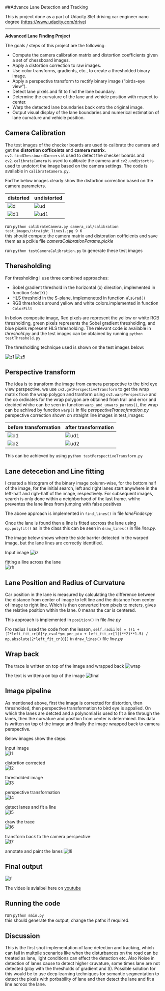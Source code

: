 ##Advance Lane Detection and Tracking

This is project done as a part of Udacity Slef driving car engineer nano degree (https://www.udacity.com/drive)

---

**Advanced Lane Finding Project**

The goals / steps of this project are the following:

* Compute the camera calibration matrix and distortion coefficients given a set of chessboard images.
* Apply a distortion correction to raw images.
* Use color transforms, gradients, etc., to create a thresholded binary image.
* Apply a perspective transform to rectify binary image ("birds-eye view").
* Detect lane pixels and fit to find the lane boundary.
* Determine the curvature of the lane and vehicle position with respect to center.
* Warp the detected lane boundaries back onto the original image.
* Output visual display of the lane boundaries and numerical estimation of lane curvature and vehicle position.

## Camera Calibration
The test images of the checker boards are used to calibrate the camera and get the **distortion cofficeints** and **camera matrix**. `cv2.findChessboardCorners` is used to detect the checker boards and `cv2.calibrateCamera` is used to calibrate the camera and `cv2.undistort` is used to undotort the image based on the camera settings.
The code is available in `calibrateCamera.py`.

ForThe below images clearly show the distortion correction based on the camera parameters.

distorted                                      |              undistorted                         
---------------------------------------------- | ----------------------------------------------
![d](./camera_cal/calibratedion2.jpg)          | ![ud](./output_images/calibrated/corrected2.png) 
![d1](./test_images/straight_lines2.jpg)       | ![ud1](./corrected_images/testCorrected2.png) 

run `python calibrateCamera.py camera_cal/calibration test_images/straight_lines1.jpg 9 6`         
this should compute the camera matrix and distoration cofficients and save them as a pcikle file
 *cameraCalibrationParams.pickle*
 
run `python testCameraCalibration.py` to generate these test images
 
## Theresholding  
 
For thresholding I use three combined approaches: 
* Sobel gradient threshold in the horizontal (x) direction, implemented in function `SobelX()`
* HLS threshold in the S-plane, implemeneted in function `HlsGrad()`
* RGB thresholds around yellow and white colors.implemented in  function `ColorFilt`

In below composite image, Red pixels are represent the yellow or white RGB thresholding, green pixels represents the Sobel gradient thresholding, and blue pixels represent HLS thresholding. 
The relevant code is available in *threshold.py* and the test images can be obtained by running `python testThreshold.py`

The thresholding technique used is shown on the test images below:

![z1](./output_images/threshold/image1.png)
![z5](./output_images/threshold/image5.png)

## Perspective transform

The idea is to transform the image from camera perspective to the bird eye view perspective. we use `cv2.getPerspectiveTransform` to get the wrap matrix from the wrap polygon and tranform using `cv2.warpPerspective` and the co ordinates for the wrap polygon are obtained from trail and error and decided whihc can be seen in function `warp_and_unwarp_params()`, the wrap can be achived by function `warp()` in file *perspectiveTransofmration.py*
perspective correction shown on straight line images in test_images:

before transformation                             |              after transformation 
------------------------------------------------  | ------------------------------------------------
![d1](./test_images/straight_lines1.png)  | ![ud1](./output_images/perspective/output1.png) 
![d2](./test_images/straight_lines2.png)  | ![ud2](./output_images/perspective/output2.png) 


This can be achieved by using `python testPerspectiveTransform.py`    

## Lane detecetion and Line fitting

I created a histogram of the binary image column-wise, for the bottom half of the image, for the initial search, left and right lanes start anywhere in the left-half and righ-half of the image, respectively. For subsequent images, search is only done within a neighborhood of the last frame. whihc preventes the lane lines from jumping with false positives

The above approach is implemented in `find_lines()` in file *laneFinder.py*

Once the lane is found then a line is fitted accross the lane using `np.polyfit()` as in the class this can be seen in `draw_lines()` in file *line.py*.

The image below shows where the side barrier detected in the warped image, but the lane lines are correctly identified.

Input image
![iz](./output_images/pipeline/input.png)

fitting a line across the lane                        
![rh](./output_images/pipeline/lanes.png)


## Lane Position and Radius of Curvature

Car position in the lane is measured by calculating the difference between the distance from center of image to left line and the distance from center of image to right line. Which is then converted from pixels to meters, gives the relative position within the lane. 0 means the car is centered. 

This approach is implemented in `position()` in file *line.py*

Fro radius I used the code from the lesson, `self.radii[0] = ((1 + (2*left_fit_cr[0]*y_eval*ym_per_pix + left_fit_cr[1])**2)**1.5) / np.absolute(2*left_fit_cr[0])` in `draw_lines()` file *line.py*


## Wrap back
The trace is written on top of the image and wrapped back
![wrap](./output_images/pipeline/input.png)

The text is writtena on top of the image
![final](./output_images/pipeline/annotated.png)

## Image pipeline

As mentioned above, first the image is corrected for distortion, then thresholded, then perspective transformation to bird eye is appalied. On which the lanes are detcted and a polynomial is used to fit a line through the lanes, then the curvature and position from center is determined. this data is written on top of the image and finally the image wrapped back to camera perspective.

Below images show the steps:

input image                                                              
![l1](./output_images/pipeline/input.png)

distortion corrected               
![l2](./output_images/pipeline/undistort.png) 

 thresholded image                      
![l3](./output_images/pipeline/threshold.png)

perspective transformation                                                          
![l4](./corrected_images/pipeline/wrapped.png) 

detect lanes and fit a line                                       
![l5](./output_images/pipeline/lanes.pngg) 

draw the trace                 
![l6](./output_images/pipeline/laneOnBirdEye.png)                            

transform back to the camera perspective               
![l7](./output_images/pipeline/unwrapped.png) 

annotate and paint the lanes
![l8](./output_images/pipeline/annotated.png) 

## Final output

![f](./output_images/pipeline/annotated.png) 

The video is avialbel here on [youtube](https://www.youtube.com/watch?v=QqeRckiXBss&feature=youtu.be)

## Running the code
run `python main.py`      
this should generate the output, change the paths if required.

## Discussion

This is the first shot implementation of lane detection and tracking, which can fail in multpile scenarios like when the disturbances on the road can be treated as lane, light conditions can effect the detection etc.
Also Noise in detection of lanes cause to detect higher cruvature, some times lane are not detected (play with the thresholds of gradient and S).
Possible solution for this would be to use deep learning techniques for semantic segmentation to detect the pixels with porbability of lane and then detect the lane and fit a line acroos the lane.

